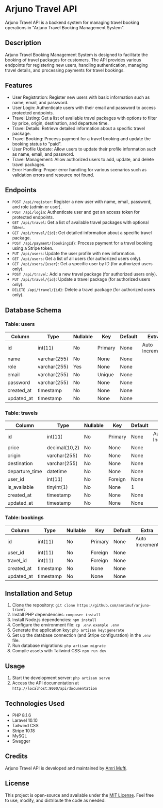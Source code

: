 # Arjuno Travel API

Arjuno Travel API is a backend system for managing travel booking operations in "Arjuno Travel Booking Management System".

## Description

Arjuno Travel Booking Management System is designed to facilitate the booking of travel packages for customers. The API provides various endpoints for registering new users, handling authentication, managing travel details, and processing payments for travel bookings.

## Features

- User Registration: Register new users with basic information such as name, email, and password.
- User Login: Authenticate users with their email and password to access protected endpoints.
- Travel Listing: Get a list of available travel packages with options to filter by price, origin, destination, and departure time.
- Travel Details: Retrieve detailed information about a specific travel package.
- Travel Booking: Process payment for a travel booking and update the booking status to "paid".
- User Profile Update: Allow users to update their profile information such as name, email, and password.
- Travel Management: Allow authorized users to add, update, and delete travel packages.
- Error Handling: Proper error handling for various scenarios such as validation errors and resource not found.

## Endpoints

- `POST /api/register`: Register a new user with name, email, password, and role (admin or user).
- `POST /api/login`: Authenticate user and get an access token for protected endpoints.
- `GET /api/travel`: Get a list of available travel packages with optional filters.
- `GET /api/travel/{id}`: Get detailed information about a specific travel package.
- `POST /api/payment/{bookingId}`: Process payment for a travel booking using a Stripe token.
- `PUT /api/users`: Update the user profile with new information.
- `GET /api/users`: Get a list of all users (for authorized users only).
- `GET /api/users/{user}`: Get a specific user by ID (for authorized users only).
- `POST /api/travel`: Add a new travel package (for authorized users only).
- `PUT /api/travel/{id}`: Update a travel package (for authorized users only).
- `DELETE /api/travel/{id}`: Delete a travel package (for authorized users only).

## Database Schema

### Table: users

| Column         | Type          | Nullable | Key     | Default | Extra          |
|----------------|---------------|----------|---------|---------|----------------|
| id             | int(11)       | No       | Primary | None    | Auto Increment |
| name           | varchar(255)  | No       | None    | None    |                |
| role           | varchar(255)  | Yes      | None    | None    |                |
| email          | varchar(255)  | No       | Unique  | None    |                |
| password       | varchar(255)  | No       | None    | None    |                |
| created_at     | timestamp     | No       | None    | None    |                |
| updated_at     | timestamp     | No       | None    | None    |                |

### Table: travels

| Column         | Type          | Nullable | Key     | Default | Extra          |
|----------------|---------------|----------|---------|---------|----------------|
| id             | int(11)       | No       | Primary | None    | Auto Increment |
| price          | decimal(10,2) | No       | None    | None    |                |
| origin         | varchar(255)  | No       | None    | None    |                |
| destination    | varchar(255)  | No       | None    | None    |                |
| departure_time | datetime      | No       | None    | None    |                |
| user_id        | int(11)       | No       | Foreign | None    |                |
| is_available   | tinyint(1)    | No       | None    | 1       |                |
| created_at     | timestamp     | No       | None    | None    |                |
| updated_at     | timestamp     | No       | None    | None    |                |

### Table: bookings

| Column         | Type          | Nullable | Key     | Default | Extra          |
|----------------|---------------|----------|---------|---------|----------------|
| id             | int(11)       | No       | Primary | None    | Auto Increment |
| user_id        | int(11)       | No       | Foreign | None    |                |
| travel_id      | int(11)       | No       | Foreign | None    |                |
| created_at     | timestamp     | No       | None    | None    |                |
| updated_at     | timestamp     | No       | None    | None    |                |


## Installation and Setup

1. Clone the repository: `git clone https://github.com/amrimuf/arjuno-travel`
2. Install PHP dependencies: `composer install`
3. Install Node.js dependencies: `npm install`
4. Configure the environment file: `cp .env.example .env`
5. Generate the application key: `php artisan key:generate`
6. Set up the database connection (and Stripe configuration) in the `.env` file.
7. Run database migrations: `php artisan migrate`
8. Compile assets with Tailwind CSS: `npm run dev`

## Usage

1. Start the development server: `php artisan serve`
2. Access the API documentation at `http://localhost:8000/api/documentation`

## Technologies Used

- PHP 8.1.6
- Laravel 10.10
- Tailwind CSS
- Stripe 10.18
- MySQL
- Swagger

## Credits

Arjuno Travel API is developed and maintained by [Amri Mufti](https://github.com/amrimuf).

## License

This project is open-source and available under the [MIT License](LICENSE). Feel free to use, modify, and distribute the code as needed.
